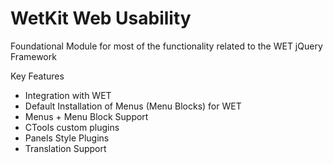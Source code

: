 WetKit Web Usability
====================
Foundational Module for most of the functionality related to the WET jQuery Framework

Key Features
* Integration with WET
* Default Installation of Menus (Menu Blocks) for WET
* Menus + Menu Block Support
* CTools custom plugins
* Panels Style Plugins
* Translation Support
